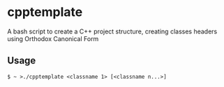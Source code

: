 # cpptemplate
A bash script to create a C++ project structure, creating classes headers using Orthodox Canonical Form

## Usage
  ``` shell
 $ ~ >./cpptemplate <classname 1> [<classname n...>]
  ```

